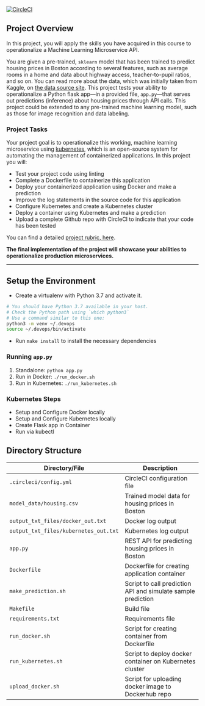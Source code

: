 [![CircleCI](https://circleci.com/gh/amitgoel2k/udacity-cloud-devops-project4.svg?style=svg)](https://circleci.com/gh/amitgoel2k/udacity-cloud-devops-project4)


## Project Overview

In this project, you will apply the skills you have acquired in this course to operationalize a Machine Learning Microservice API. 

You are given a pre-trained, `sklearn` model that has been trained to predict housing prices in Boston according to several features, such as average rooms in a home and data about highway access, teacher-to-pupil ratios, and so on. You can read more about the data, which was initially taken from Kaggle, on [the data source site](https://www.kaggle.com/c/boston-housing). This project tests your ability to operationalize a Python flask app—in a provided file, `app.py`—that serves out predictions (inference) about housing prices through API calls. This project could be extended to any pre-trained machine learning model, such as those for image recognition and data labeling.

### Project Tasks

Your project goal is to operationalize this working, machine learning microservice using [kubernetes](https://kubernetes.io/), which is an open-source system for automating the management of containerized applications. In this project you will:
* Test your project code using linting
* Complete a Dockerfile to containerize this application
* Deploy your containerized application using Docker and make a prediction
* Improve the log statements in the source code for this application
* Configure Kubernetes and create a Kubernetes cluster
* Deploy a container using Kubernetes and make a prediction
* Upload a complete Github repo with CircleCI to indicate that your code has been tested

You can find a detailed [project rubric, here](https://review.udacity.com/#!/rubrics/2576/view).

**The final implementation of the project will showcase your abilities to operationalize production microservices.**

---

## Setup the Environment

* Create a virtualenv with Python 3.7 and activate it. 
```bash
# You should have Python 3.7 available in your host. 
# Check the Python path using `which python3`
# Use a command similar to this one:
python3 -m venv ~/.devops
source ~/.devops/bin/activate
```
* Run `make install` to install the necessary dependencies

### Running `app.py`

1. Standalone:  `python app.py`
2. Run in Docker:  `./run_docker.sh`
3. Run in Kubernetes:  `./run_kubernetes.sh`

### Kubernetes Steps

* Setup and Configure Docker locally
* Setup and Configure Kubernetes locally
* Create Flask app in Container
* Run via kubectl

## Directory Structure

| Directory/File | Description |
| ---- | ----------- |
| `.circleci/config.yml` | CircleCI configuration file|
| `model_data/housing.csv` | Trained model data for housing prices in Boston |
| `output_txt_files/docker_out.txt` | Docker log output |
| `output_txt_files/kubernetes_out.txt` | Kubernetes log output |
| `app.py` | REST API for predicting housing prices in Boston |
| `Dockerfile` | Dockerfile for creating application container |
| `make_prediction.sh` | Script to call prediction API and simulate sample prediction |
| `Makefile` | Build file |
| `requirements.txt` | Requirements file |
| `run_docker.sh` | Script for creating container from Dockerfile |
| `run_kubernetes.sh` | Script to deploy docker container on Kubernetes cluster |
| `upload_docker.sh` | Script for uploading docker image to Dockerhub repo |